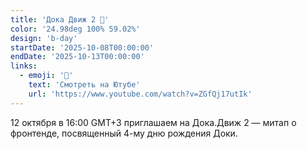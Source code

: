 ```yaml
---
title: 'Дока Движ 2 👀'
color: '24.98deg 100% 59.02%'
design: 'b-day'
startDate: '2025-10-08T00:00:00'
endDate: '2025-10-13T00:00:00'
links:
  - emoji: '🎁'
    text: 'Смотреть на Ютубe'
    url: 'https://www.youtube.com/watch?v=ZGfQj17utIk'
---
```


12 октября в 16:00 GMT+3 приглашаем на Дока.Движ 2 — митап о фронтенде, посвященный 4-му дню рождения Доки.
